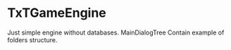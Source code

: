 # TxTGameEngine
Just simple engine without databases.
MainDialogTree Contain example of folders structure.
